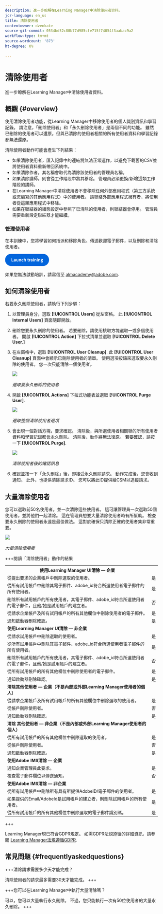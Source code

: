 ```yaml
---
description: 進一步瞭解在Learning Manager中清除使用者資料。
jcr-language: en_us
title: 清除使用者
contentowner: dvenkate
source-git-commit: 0534bd52c80b77d985cfe715f74054f3aabac9a2
workflow-type: tm+mt
source-wordcount: '873'
ht-degree: 0%

---
```




# 清除使用者

進一步瞭解在Learning Manager中清除使用者資料。

## 概觀 {#overview}

使用清除使用者功能，從Learning Manager中移除使用者的個人識別資訊和學習記錄。 請注意，「刪除使用者」和「永久刪除使用者」是兩個不同的功能。 雖然已刪除的使用者可以還原，但與已清除的使用者相關的所有使用者資料和學習記錄都無法還原。

清除使用者動作可能會產生下列結果：

* 如果清除使用者，匯入記錄中的連結將無法正常運作，以避免下載舊的CSV並將使用者資料重新帶回系統中。
* 如果清除作者，其名稱會取代為清除該使用者的管理員名稱。
* 如果清除講師，則會從工作階段中將其移除。 管理員必須更換/新增這類工作階段的講師。
* 在Learning Manager中清除使用者不會移除任何外部應用程式（第三方系統或您編寫的其他應用程式）中的使用者。 請聯絡外部應用程式擁有者，將使用者從這類應用程式中移除。
* 如果在聯結器的組態設定中參照了已清除的使用者，則聯結器會停用。 管理員需要重新設定聯結器才能繼續。

### 管理使用者

在本訓練中，您將學習如何指派和移除角色、傳送歡迎電子郵件，以及刪除和清除使用者。

[![按鈕](assets/launch-training-button.png)](https://learningmanager.adobe.com/app/learner?accountId=98632&amp;sdid=4X3B8VJ2&amp;mv=display&amp;mv2=display#/course/7555586)

如果您無法啟動培訓，請寫信至 <almacademy@adobe.com>.

## 如何清除使用者

若要永久刪除使用者，請執行下列步驟：

1. 以管理員身分，選取 **[!UICONTROL Users]** 從左窗格。 此 **[!UICONTROL Internal Users]** 頁面隨即開啟。
1. 刪除您要永久刪除的使用者。 若要刪除，請使用核取方塊選取一或多個使用者。 開啟 **[!UICONTROL Action]** 下拉式清單並選取 **[!UICONTROL Delete User.]**
1. 在左窗格中，選取 **[!UICONTROL User Cleanup]**. 此 **[!UICONTROL User Cleanup]** 頁面中會顯示已刪除使用者的清單。 使用選項按鈕來選取要永久刪除的使用者。 您一次只能清除一個使用者。

   ![](assets/purge-1.png)

   *選取要永久刪除的使用者*

1. 開啟 **[!UICONTROL Actions]** 下拉式功能表並選取 **[!UICONTROL Purge User]**.

   ![](assets/purge-2.png)

   *選取整個清除使用者選項*

1. 會出現一個對話方塊，要求確認。 清除後，與所選使用者相關聯的所有使用者資料和學習記錄都會永久刪除。 清除後，動作將無法復原。 若要確認，請按一下 **[!UICONTROL Purge]**.

   ![](assets/purge-3.png)

   *清除使用者後的確認訊息*

1. 確認並按一下「永久刪除」後，即接受永久刪除請求。 動作完成後，您會收到通知。 此外，也提供清除請求ID。 您可以將此ID提供給CSM以追蹤請求。

## 大量清除使用者

您可以選取前50名使用者，並一次清除這些使用者。 這可讓管理員一次選取50個使用者，並將他們一起清除。 這在管理員想要大量清除使用者時有所幫助。 檢查要永久刪除的使用者永遠是最佳做法。 這對於確保只清除正確的使用者集非常重要。

![](assets/bulk-purge-users.png)

*大量清除使用者*

+++閱讀「清除使用者」動作的結果

<table>
 <tbody>
  <tr>
   <th><strong>使用Learning Manager UI清除 — 企業</strong></th>
   <th> </th>
  </tr>
  <tr>
   <td>從提出要求的企業帳戶中刪除選取的使用者。<br></td>
   <td>是</td>
  </tr>
  <tr>
   <td>從所有試用帳戶中刪除其電子郵件、adobe_id符合所選使用者電子郵件的所有使用者。</td>
   <td>是</td>
  </tr>
  <tr>
   <td>刪除所有試用帳戶的所有使用者，其電子郵件、adobe_id符合所選使用者的電子郵件，且他/她是試用帳戶的建立者。</td>
   <td>否</td>
  </tr>
  <tr>
   <td>從請求企業帳戶及所有試用帳戶的所有其他欄位中刪除使用者的電子郵件。</td>
   <td>是</td>
  </tr>
  <tr>
   <td>通知啟動器刪除確認。</td>
   <td>是</td>
  </tr>
  <tr>
   <td><strong>使用Learning Manager UI清除 — 非企業</strong></td>
   <td> </td>
  </tr>
  <tr>
   <td>從請求試用帳戶中刪除選取的使用者。</td>
   <td>是</td>
  </tr>
  <tr>
   <td>從所有試用帳戶中刪除其電子郵件、adobe_id符合所選使用者電子郵件的所有使用者。</td>
   <td>是</td>
  </tr>
  <tr>
   <td>刪除所有試用帳戶的所有使用者，其電子郵件、adobe_id符合所選使用者的電子郵件，且他/她是試用帳戶的建立者。</td>
   <td>否</td>
  </tr>
  <tr>
   <td>從所有試用帳戶的所有其他欄位中刪除使用者的電子郵件。</td>
   <td>是</td>
  </tr>
  <tr>
   <td>通知啟動器刪除確認。</td>
   <td>是</td>
  </tr>
  <tr>
   <td><strong>清除其他使用者 — 企業（不是內部或外部Learning Manager使用者的個人）</strong></td>
   <td> </td>
  </tr>
  <tr>
   <td>從請求企業帳戶及所有試用帳戶的所有其他欄位中刪除選取的使用者。</td>
   <td>是</td>
  </tr>
  <tr>
   <td>從帳戶刪除使用者。</td>
   <td>否</td>
  </tr>
  <tr>
   <td>通知啟動器刪除確認。 </td>
   <td>是</td>
  </tr>
  <tr>
   <td><strong>清除</strong> <strong>其他使用者 — 非企業（不是內部或外部Learning Manager使用者的個人）</strong></td>
   <td> </td>
  </tr>
  <tr>
   <td>從所有試用帳戶的所有其他欄位中刪除選取的使用者。</td>
   <td>是</td>
  </tr>
  <tr>
   <td>從帳戶刪除使用者。</td>
   <td>否</td>
  </tr>
  <tr>
   <td>通知啟動器刪除確認。</td>
   <td>是</td>
  </tr>
  <tr>
   <td><strong>使用Adobe IMS清除 — 企業</strong></td>
   <td> </td>
  </tr>
  <tr>
   <td>通知企業管理員此要求。</td>
   <td>是</td>
  </tr>
  <tr>
   <td>檢查電子郵件欄位以傳送通知。</td>
   <td>否</td>
  </tr>
  <tr>
   <td><strong>使用Adobe IMS清除 — 非企業</strong></td>
   <td> </td>
  </tr>
  <tr>
   <td>從所有試用帳戶中刪除所有具有所提供AdobeID/電子郵件的使用者。</td>
   <td>是</td>
  </tr>
  <tr>
   <td>如果提供的Email/AdobeId是試用帳戶的建立者，則刪除試用帳戶的所有使用者。</td>
   <td>是</td>
  </tr>
  <tr>
   <td>從所有試用帳戶的所有其他欄位中刪除選取的電子郵件識別碼。</td>
   <td>是</td>
  </tr>
 </tbody>
</table>

+++

Learning Manager現已符合GDPR規定。 如需GDPR法規遵循的詳細資訊，請參閱  [Learning Manager法規遵循GDPR](../../kb/prime-gdpr.md).

## 常見問題 {#frequentlyaskedquestions}

+++清除請求需要多少天才能完成？

清除使用者的請求最多需要30天才能完成。
+++

+++您可以在Learning Manager中執行大量清除嗎？

可以，您可以大量執行永久刪除。 不過，您只能執行一次有50位使用者的大量永久刪除。
+++
